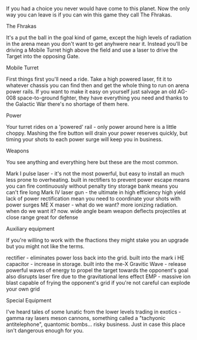 If you had a choice you never would have come to this planet.
Now the only way you can leave is if you can win this game they call The Fhrakas.

The Fhrakas

It's a put the ball in the goal kind of game, except the high levels of radiation in the arena mean you don't
want to get anyhwere near it. Instead you'll be driving a Mobile Turret high above the field and use a 
laser to drive the Target into the opposing Gate.

Mobile Turret

First things first you'll need a ride. Take a high powered laser, fit it to whatever chassis you can find then 
and get the whole thing to run on arena power rails. If you want to make it easy on yourself just salvage an 
old AG-008 space-to-ground fighter, they have everything you need and thanks to the Galactic War there's no 
shortage of them here.

Power

Your turret rides on a 'powered' rail - only power around here is a little choppy. Mashing the fire button will
drain your power reserves quickly, but timing your shots to each power surge will keep you in business.

Weapons

You see anything and everything here but these are the most common.

Mark I pulse laser   - it's not the most powerful, but easy to install an much less prone to overheating. 
                       built in rectifiers to prevent power escape means you can fire continuously without penalty
                       tiny storage bank means you can't fire long
Mark IV laser gun    - the ultimate in high efficiency high yield 
                       lack of power rectification mean you need to coordinate your shots with power surges
ME X maser          - what do we want? more ionizing radiation. when do we want it? now.
                       wide angle beam weapon deflects projectiles at close range
                       great for defense 

Auxiliary equipment             

If you're willing to work with the fhactions they might stake you an upgrade but you might not like the terms.

rectifier      - eliminates power loss back into the grid. built into the mark i
HE capacitor   - increase in storage. built into the me-X
Gravitic Wave  - release powerful waves of energy to propel the target towards the opponent's goal
                 also disrupts laser fire due to the gravitational lens effect
EMP            - massive ion blast capable of frying the opponent's grid
                 if you're not careful can explode your own grid

Special Equipment

I've heard tales of some lunatic from the lower levels trading in exotics - gamma ray lasers
meson cannons, something called a "tachyonic antitelephone", quantomic bombs... risky business.
Just in case this place isn't dangerous enough for you.

